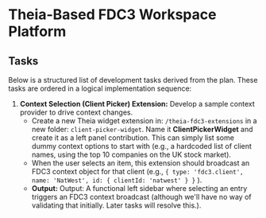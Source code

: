 # Theia-Based FDC3 Workspace Platform

## Tasks

Below is a structured list of development tasks derived from the plan. These tasks are ordered in a logical implementation sequence:

1.  **Context Selection (Client Picker) Extension:** Develop a sample context provider to drive context changes.
    - Create a new Theia widget extension in: `/theia-fdc3-extensions` in a new folder: `client-picker-widget`. Name it **ClientPickerWidget** and create it as a left panel contribution. This can simply list some dummy context options to start with (e.g., a hardcoded list of client names, using the top 10 companies on the UK stock market).
    - When the user selects an item, this extension should broadcast an FDC3 context object for that client (e.g., `{ type: 'fdc3.client', name: 'NatWest', id: { clientId: 'natwest' } }` ).
    - **Output:** Output: A functional left sidebar where selecting an entry triggers an FDC3 context broadcast (although we'll have no way of validating that initially. Later tasks will resolve this.).
